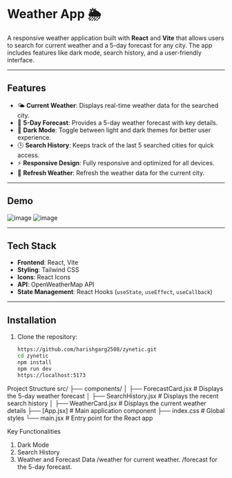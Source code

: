 # Weather App 🌦️

A responsive weather application built with **React** and **Vite** that allows users to search for current weather and a 5-day forecast for any city. The app includes features like dark mode, search history, and a user-friendly interface.

---

## Features

- 🌤 **Current Weather**: Displays real-time weather data for the searched city.
- 📅 **5-Day Forecast**: Provides a 5-day weather forecast with key details.
- 🌙 **Dark Mode**: Toggle between light and dark themes for better user experience.
- 🕒 **Search History**: Keeps track of the last 5 searched cities for quick access.
- ⚡ **Responsive Design**: Fully responsive and optimized for all devices.
- 🔄 **Refresh Weather**: Refresh the weather data for the current city.

---

## Demo
![image](https://github.com/user-attachments/assets/35635b40-40c9-4568-8356-c0968e452f05)
![image](https://github.com/user-attachments/assets/10296ded-670f-4368-9289-dbd2a8acb352)


---

## Tech Stack

- **Frontend**: React, Vite
- **Styling**: Tailwind CSS
- **Icons**: React Icons
- **API**: OpenWeatherMap API
- **State Management**: React Hooks (`useState`, `useEffect`, `useCallback`)

---

## Installation

1. Clone the repository:
   ```bash
   https://github.com/harishgarg2508/zynetic.git
   cd zynetic
   npm install
   npm run dev
   https://localhost:5173

Project Structure
src/
├── components/
│   ├── ForecastCard.jsx       # Displays the 5-day weather forecast
│   ├── SearchHistory.jsx      # Displays the recent search history
│   ├── WeatherCard.jsx        # Displays the current weather details
├── [App.jsx]                  # Main application component
├── index.css                  # Global styles
└── main.jsx                   # Entry point for the React app


Key Functionalities
1. Dark Mode
2. Search History
3. Weather and Forecast Data
/weather for current weather.
/forecast for the 5-day forecast.

